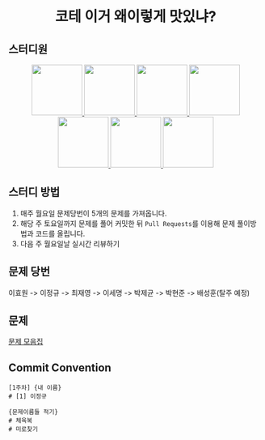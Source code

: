 <div align="center">
    <h1>코테 이거 왜이렇게 맛있냐?</h1>
</div>


## 스터디원
<div align="center">
  <a href="https://github.com/JeongGod">
      <img src="https://github.com/JeongGod.png/" width="100">
  </a>
  <a href="https://github.com/Darkeroe">
      <img src="https://github.com/Darkeroe.png/" width="100">
  </a>
  <a href="https://github.com/jekyun-park">
      <img src="https://github.com/jekyun-park.png/" width="100">
  </a>
  <a href="https://github.com/3people">
      <img src="https://github.com/3people.png/" width="100">
  </a>
  <a href="https://github.com/leehyowonzero">
      <img src="https://github.com/leehyowonzero.png/" width="100">
  </a>
  <a href="https://github.com/chlwodud77">
      <img src="https://github.com/chlwodud77.png/" width="100">
  </a>
  <a href="https://github.com/baesh3744">
      <img src="https://github.com/baesh3744.png/" width="100">
  </a>
</div>

## 스터디 방법
1. 매주 월요일 문제당번이 5개의 문제를 가져옵니다.
2. 해당 주 토요일까지 문제를 풀어 커밋한 뒤 `Pull Requests`를 이용해 문제 풀이방법과 코드를 올립니다.
3. 다음 주 월요일날 실시간 리뷰하기

## 문제 당번
이효원 -> 이정규 -> 최재영 -> 이세명 -> 박제균 -> 박현준 -> 배성훈(탈주 예정)

## 문제
[문제 모음집](https://jeonggod.notion.site/Delicious-Algorithm-Study-34f1f391316442e2a619bc7b3d7f34a9)

## Commit Convention
```
[1주차] {내 이름}
# [1] 이정규

{문제이름들 적기}
# 체육복
# 미로찾기
```
